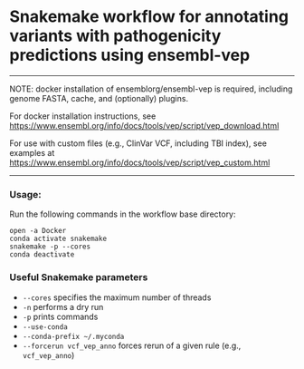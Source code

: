 # Snakemake workflow for annotating variants with pathogenicity predictions using ensembl-vep

* * *

NOTE: docker installation of ensemblorg/ensembl-vep is required, including genome FASTA, cache, and (optionally) plugins.

For docker installation instructions, see https://www.ensembl.org/info/docs/tools/vep/script/vep_download.html

For use with custom files (e.g., ClinVar VCF, including TBI index), see examples at https://www.ensembl.org/info/docs/tools/vep/script/vep_custom.html

* * *

### Usage:

Run the following commands in the workflow base directory:

```
open -a Docker
conda activate snakemake
snakemake -p --cores
conda deactivate
```

### Useful Snakemake parameters

- `--cores` specifies the maximum number of threads
- `-n` performs a dry run
- `-p` prints commands
- `--use-conda`
- `--conda-prefix ~/.myconda`
- `--forcerun vcf_vep_anno` forces rerun of a given rule (e.g., `vcf_vep_anno`)
